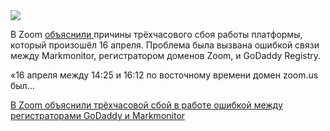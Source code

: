 <!--2025-04-19 12:49:09-->
<div class="yb">
  <div class="rss habr"><img src="https://habrastorage.org/getpro/habr/upload_files/5e9/ce3/86f/5e9ce386fa348d6d9228fbea0dcf83c6.jpg" /><p>В Zoom <a href="https://status.zoom.us/incidents/pw9r9vnq5rvk" rel="noopener noreferrer nofollow">объяснили </a>причины трёхчасового сбоя работы платформы, который произошёл 16 апреля. Проблема была вызвана ошибкой связи между Markmonitor, регистратором доменов Zoom, и GoDaddy Registry.</p><p>«16 апреля между 14:25 и 16:12 по восточному времени домен zoom.us был... <p class="titl"><a href="https://habr.com/ru/news/902344/?utm_source=habrahabr&utm_medium=rss&utm_campaign=902344">В Zoom объяснили трёхчасовой сбой в работе ошибкой между регистраторами GoDaddy и Markmonitor</a></p></div>
</div>
